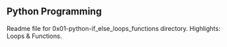 ## Python Programming

Readme file for 0x01-python-if_else_loops_functions directory.
Highlights: Loops & Functions.